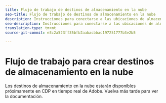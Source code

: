 ```yaml
---
title: Flujo de trabajo de destinos de almacenamiento en la nube
seo-title: Flujo de trabajo de destinos de almacenamiento en la nube
description: Instrucciones para conectarse a las ubicaciones de almacenamiento en la nube
seo-description: Instrucciones para conectarse a las ubicaciones de almacenamiento en la nube
translation-type: tm+mt
source-git-commit: e3c2a523ff35bfb2aabacbbac197251777b3e2b5

---
```



# Flujo de trabajo para crear destinos de almacenamiento en la nube

Los destinos de almacenamiento en la nube estarán disponibles próximamente en CDP en tiempo real de Adobe. Vuelva más tarde para ver la documentación.